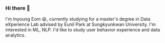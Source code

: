 ### Hi there 👋
I'm Inyoung Eom :smiley:, currently studying for a master's degree in Data eXperience Lab advised by Eunil Park at Sungkyunkwan University.
I'm interested in ML, NLP. I'd like to study user behavior experience and data analytics.
<!--
**InyoungEom/InyoungEom** is a ✨ _special_ ✨ repository because its `README.md` (this file) appears on your GitHub profile.

Here are some ideas to get you started:

- 🔭 I’m currently working on ...
- 🌱 I’m currently learning ...
- 👯 I’m looking to collaborate on ...
- 🤔 I’m looking for help with ...
- 💬 Ask me about ...
- 📫 How to reach me: ...
- 😄 Pronouns: ...
- ⚡ Fun fact: ...
-->
